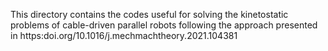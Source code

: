 This directory contains the codes useful for solving the kinetostatic problems of cable-driven parallel robots following the approach presented in https:doi.org/10.1016/j.mechmachtheory.2021.104381
